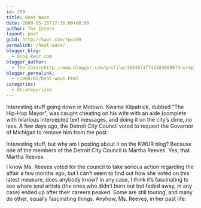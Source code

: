 ```yaml
---
id: 209
title: Heat Wave
date: 2008-05-15T17:36:00+00:00
author: The Intern
layout: post
guid: http://kwur.com/?p=209
permalink: /heat-wave/
blogger_blog:
  - blog.kwur.com
blogger_author:
  - The Internhttp://www.blogger.com/profile/10349737742583608674noreply@blogger.com
blogger_permalink:
  - /2008/05/heat-wave.html
categories:
  - Uncategorized
---
```

<div class="pf-content">
  <p>
    Interesting stuff going down in Motown. Kwame Kilpatrick, dubbed “The Hip-Hop Mayor”, was caught cheating on his wife with an aide (complete with hilarious intercepted text messages, and doing it on the city’s dime, no less. A few days ago, the Detroit City Council voted to request the Governor of Michigan to remove him from the post.
  </p>
  
  <p>
    Interesting stuff, but why am I posting about it on the KWUR blog? Because one of the members of the Detroit City Council is Martha Reeves. Yes, that Martha Reeves.<br /><a onblur="try {parent.deselectBloggerImageGracefully();} catch(e) {}" href="http://www.kwur.com/blog/uploaded_images/MarthaReevesVandellas1964JamesJKreigsmann-715719.jpg"><img style="margin: 0px auto 10px; display: block; text-align: center; cursor: pointer;" src="http://www.kwur.com/blog/uploaded_images/MarthaReevesVandellas1964JamesJKreigsmann-715707.jpg" alt="" border="0" /></a>I know Ms. Reeves voted for the council to take serious action regarding the affair a few months ago, but I can’t seem to find out how she voted on this latest measure, does anybody know? In any case, I think it’s fascinating to see where soul artists (the ones who didn’t burn out but faded away, in any case) ended up after their careers peaked. Some are still touring, and many do other, equally fascinating things. Anyhow, Ms. Reeves, in her past life:<br />
  </p>
</div>